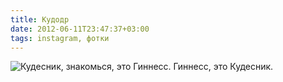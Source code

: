 ```yaml
---
title: Кудодр
date: 2012-06-11T23:47:37+03:00
tags: instagram, фотки
---
```


![Кудесник, знакомься, это Гиннесс. Гиннесс, это Кудесник. ](http://c358655.r55.cf1.rackcdn.com/instagram_guinness.jpg)